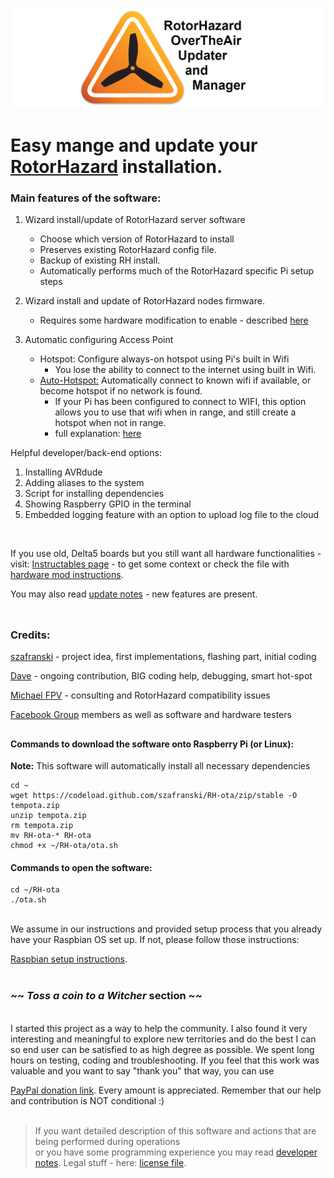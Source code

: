 ![OTA Logo](./resources/ota_logo.png)

# Easy mange and update your [RotorHazard](https://github.com/RotorHazard/RotorHazard) installation. 



### Main features of the software:

1. Wizard install/update of RotorHazard server software
     - Choose which version of RotorHazard to install
     - Preserves existing RotorHazard config file.
     - Backup of existing RH install.
     - Automatically performs much of the RotorHazard specific Pi setup steps

1. Wizard install and update of RotorHazard nodes firmware.
     - Requires some hardware modification to enable - described [here](how_to/hw_mod_instructions.txt)

1. Automatic configuring Access Point
     - Hotspot: Configure always-on hotspot using Pi's built in Wifi 
        - You lose the ability to connect to the internet using built in Wifi. 
     - [Auto-Hotspot:](./AUTO_HOTSPOT.md) Automatically connect to known wifi if available, or become hotspot if no network is found. 
        - If your Pi has been configured to connect to WIFI, this option allows you to use that wifi when in range, and still create a hotspot when not in range.
        - full explanation: [here](https://www.raspberryconnect.com/projects/65-raspberrypi-hotspot-accesspoints/158-raspberry-pi-auto-wifi-hotspot-switch-direct-connection)

Helpful developer/back-end options:
1. Installing AVRdude
1. Adding aliases to the system
1. Script for installing dependencies 
1. Showing Raspberry GPIO in the terminal
1. Embedded logging feature with an option to upload log file to the cloud 
<br/>

If you use old, Delta5 boards but you still want all hardware functionalities - visit: [Instructables page](https://www.instructables.com/id/RotorHazard-Updater/) - to get some context
or check the file with [hardware mod instructions](/how_to/hw_mod_instructions.txt).

You may also read [update notes](/docs/update-notes.txt) - new features are present.
</br></br>
##
### Credits:
[szafranski](https://github.com/szafranski) - project idea, first implementations, flashing part, initial coding
</br>

[Dave](https://github.com/just-david) - ongoing contribution, BIG coding help, debugging, smart hot-spot
</br>

[Michael FPV](https://github.com/HazardCreative) - consulting and RotorHazard compatibility issues
</br>

[Facebook Group](https://www.facebook.com/groups/207159263704015) members as well as  software and hardware testers
</br>
##
#### Commands to download the software onto Raspberry Pi (or Linux):
**Note:**  This software will automatically install all necessary dependencies

    cd ~
    wget https://codeload.github.com/szafranski/RH-ota/zip/stable -O tempota.zip
    unzip tempota.zip
    rm tempota.zip
    mv RH-ota-* RH-ota
    chmod +x ~/RH-ota/ota.sh
    
#### Commands to open the software:
    
    cd ~/RH-ota
    ./ota.sh

<br/>
We assume in our instructions and provided setup process that you already have your Raspbian OS set up. 
If not, please follow those instructions: 

[Raspbian setup instructions](https://www.raspberrypi.org/documentation/installation/installing-images/README.md).
<br/>
<br/>

### ~~ *Toss a coin to a Witcher* section ~~

<br/>
I started this project as a way to help the community. I also found it very interesting and meaningful to explore new territories and do the best I can so end user can be satisfied to as high degree as possible. We spent long hours on testing, coding and troubleshooting. If you feel that this work was valuable and you want to say "thank you" that way, you can use
 
 [PayPal donation link](https://www.paypal.com/donate/?token=9BLz3dIwcuO_YUjh43IHLai6ZgaOD9BpDkmSfdN_1_EDeJmSEeIqnWDqdiPs27nH9SFAiW&country.x=PL&locale.x=PL). Every amount is appreciated. Remember that our help and contribution is NOT conditional :)
<br/> 
<br/>

>If you want detailed description of this software and actions that are being performed during operations</br>
>or you have some programming experience you may read [developer notes](/docs/dev-notes.txt). Legal stuff - here: [license file](/docs/LICENSE.txt).
